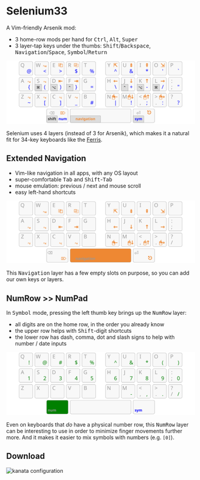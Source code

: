 Selenium33
================================================================================

A Vim-friendly Arsenik mod:

- 3 home-row mods per hand for <kbd>Ctrl</kbd>, <kbd>Alt</kbd>, <kbd>Super</kbd>
- 3 layer-tap keys under the thumbs: <kbd>Shift</kbd>/<kbd>Backspace</kbd>,
<kbd>Navigation</kbd>/<kbd>Space</kbd>, <kbd>Symbol</kbd>/<kbd>Return</kbd>

![base, navigation and sym layers on a 33-key keyboard](img/all.svg)

Selenium uses 4 layers (instead of 3 for Arsenik), which makes it a natural fit
for 34-key keyboards like the [Ferris][34].

[34]: https://github.com/pierrechevalier83/ferris


Extended Navigation
--------------------------------------------------------------------------------

- Vim-like navigation in all apps, with any OS layout
- super-comfortable <kbd>Tab</kbd> and <kbd>Shift</kbd>-<kbd>Tab</kbd>
- mouse emulation: previous / next and mouse scroll
- easy left-hand shortcuts

![Vim navigation layer on a 33-key keyboard](img/navigation.svg)

This <kbd>Navigation</kbd> layer has a few empty slots on purpose, so you can
add our own keys or layers.


NumRow >> NumPad
--------------------------------------------------------------------------------

In <kbd>Symbol</kbd> mode, pressing the left thumb key brings up the
<kbd>NumRow</kbd> layer:

- all digits are on the home row, in the order you already know
- the upper row helps with <kbd>Shift</kbd>-digit shortcuts
- the lower row has dash, comma, dot and slash signs to help with number / date
inputs

![NumRow layer on a 33-key keyboard](img/numrow.svg)

Even on keyboards that *do* have a physical number row, this <kbd>NumRow</kbd>
layer can be interesting to use in order to minimize finger movements further
more. And it makes it easier to mix symbols with numbers (e.g. `[0]`).


Download
--------------------------------------------------------------------------------

![kanata configuration](selenium.kbd)
